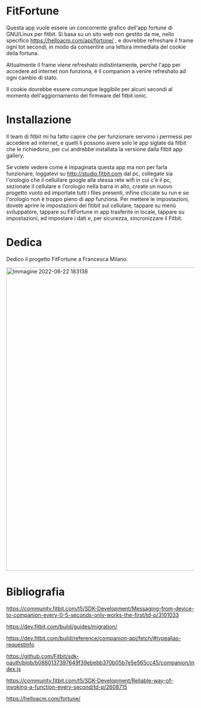 # FitFortune

Questa app vuole essere un concorrente grafico dell'app fortune di GNU/Linux per fitbit.
Si basa su un sito web non gestito da me, nello specifico https://helloacm.com/api/fortune/ , e dovrebbe refreshare il frame ogni tot secondi, in modo da consentire una lettura immediata del cookie della fortuna.

Attualmente il frame viene refreshato indistintamente, perché l'app per accedere ad internet non funziona, è il companion a venire refreshato ad ogni cambio di stato.

Il cookie dovrebbe essere comunque leggibile per alcuni secondi al momento dell'aggiornamento del firmware del fitbit ionic.

# Installazione

Il team di fitbit mi ha fatto capire che per funzionare servono i permessi per accedere ad internet, e quelli li possono avere solo le app siglate da fitbit che le richiedono, per cui andrebbe installata la versione dalla fitbit app gallery.

Se volete vedere come è impaginata questa app ma non per farla funzionare, loggatevi su http://studio.fitbit.com dal pc, collegate sia l'orologio che il cellullare google alla stessa rete wifi in cui c'è il pc, sezionate il cellulare e l'orologio nella barra in alto, create un nuovo progetto vuoto ed importate tutti i files presenti, infine cliccate su run e se l'orologio non è troppo pieno di app funziona. Per mettere le impostazioni, dovete aprire le impostazioni del fitibit sul cellulare, tappare su menù sviluppatore, tappare su FitFortune in app trasferite in locale, tappare su impostazioni, ed impostare i dati e, per sicurezza, sincronizzare il Fitbit.


# Dedica
Dedico il progetto FitFortune a Francesca Milano.


<img width="809" alt="Immagine 2022-06-22 183138" src="https://user-images.githubusercontent.com/49764967/175087682-0f23bb87-02c4-4fb1-abce-bedb3a3e1f39.png">


# Bibliografia
https://community.fitbit.com/t5/SDK-Development/Messaging-from-device-to-companion-every-0-5-seconds-only-works-the-first/td-p/3101033

https://dev.fitbit.com/build/guides/migration/

https://dev.fitbit.com/build/reference/companion-api/fetch/#typealias-requestinfo

https://github.com/Fitbit/sdk-oauth/blob/b0880137397649f39ebebb370b05b7e5e565cc45/companion/index.js

https://community.fitbit.com/t5/SDK-Development/Reliable-way-of-invoking-a-function-every-second/td-p/2608715

https://helloacm.com/fortune/
